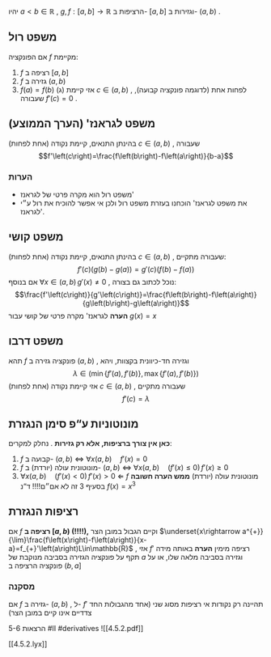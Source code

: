 יהיו $a<b\in\mathbb{R}$ , $g,f:\left[a,b\right]\rightarrow\mathbb{R}$ הרציפות ב- $\left[a,b\right]$ וגזירות ב- $\left(a,b\right)$ . 
 
## משפט רול 
 אם הפונקציה $f$ מקיימת: 
 1.  $f$ רציפה ב $\left[a,b\right]$ 
 2. $f$ גזירה ב $\left(a,b\right)$ 
1.  $f\left(a\right)=f\left(b\right)$  (ג)
  אזי קיימת $c\in\left(a,b\right)$ , לפחות אחת (לדוגמה פונקציה קבועה), שעבורה $f'\left(c\right)=0$ . 
 
## משפט לגראנז' (הערך הממוצע) 
 בהינתן התנאים, קיימת נקודה (אחת לפחות) $c\in\left(a,b\right)$ , שעבורה $$f'\left(c\right)=\frac{f\left(b\right)-f\left(a\right)}{b-a}$$
### הערות 
 * משפט רול הוא מקרה פרטי של לגראנז' 
 * את משפט לגראנז' הוכחנו בעזרת משפט רול ולכן אי אפשר להוכיח את רול ע״י לגראנז'. 
## משפט קושי 
 בהינתן התנאים, קיימת נקודה (אחת לפחות) $c\in\left(a,b\right)$ , שעבורה מתקיים: 
 $$f'\left(c\right)\left(g\left(b\right)-g\left(a\right)\right)=g'\left(c\right)\left(f\left(b\right)-f\left(a\right)\right)$$ 
 אם בנוסף $\forall x\in\left(a,b\right)\,g'\left(x\right)\ne0$ , נוכל לכתוב גם בצורה: $$\frac{f'\left(c\right)}{g'\left(c\right)}=\frac{f\left(b\right)-f\left(a\right)}{g\left(b\right)-g\left(a\right)}$$ 
 **הערה** לגראנז' מקרה פרטי של קושי  עבור $g\left(x\right)=x$ 
 
## משפט דרבו 
 תהא $f$ פונקציה גזירה ב $\left(a,b\right)$ , וגזירה חד-כיוונית בקצוות, ויהא $$\lambda\in\left(\min\left\{ f'\left(a\right),f'\left(b\right)\right\} ,\max\left\{ f'\left(a\right),f'\left(b\right)\right\} \right)$$
 אזי קיימת נקודה (אחת לפחות) $c\in\left(a,b\right)$ , שעבורה מתקיים $$f'\left(c\right)=\lambda$$
## מונוטוניות ע“פ סימן הנגזרת 
 **כאן אין צורך ברציפות, אלא רק גזירות** . נחלק למקרים: 
 1. $f$ קבועה ב- $\left(a,b\right)$ $\Leftrightarrow$ $\forall x\left(a,b\right)\quad f'\left(x\right)=0$ 
 2.  $f$ מונוטונית עולה (יורדת) ב- $\left(a,b\right)$ $\Leftrightarrow$ $\forall x\left(a,b\right)\quad\left(f'\left(x\right)\leq0\right)\,f'\left(x\right)\geq0$ 
 3. $\forall x\left(a,b\right)\quad\left(f'\left(x\right)<0\right)\,f'\left(x\right)>0$ $\Leftarrow$ $f$ מונוטונית עולה (יורדת) **ממש 
 הערה חשובה** בסעיף 3 זה לא אם״ם!!!! ד“נ $f\left(x\right)=x^{3}$ 

## רציפות הנגזרת  
 אם $f$ **רציפה ב $\left[a,b\right)$ (!!!!),** וקיים הגבול במובן הצר $\underset{x\rightarrow a^{+}}{\lim}\frac{f\left(x\right)-f\left(a\right)}{x-a}=f_{+}'\left(a\right)L\in\mathbb{R}$ , אזי $f'$ רציפה מימין 
 **הערה** באותה מידה תקף על פונקציה הגזירה בסביבה מנוקבת של $a$ וגזירה בסביבה מלאה שלו, או על פונקציה הרציפה ב $\left(b,a\right]$ 
 
### מסקנה
 אם $f$ גזירה ב- $\left(a,b\right)$ , ל- $f'$ תהיינה רק נקודות אי רציפות מסוג שני (אחד מהגבולות החד צדדיים אינו קיים במובן הצר) 

הרצאות 5-6
#II #derivatives
![[4.5.2.pdf]]

[[4.5.2.lyx]]
